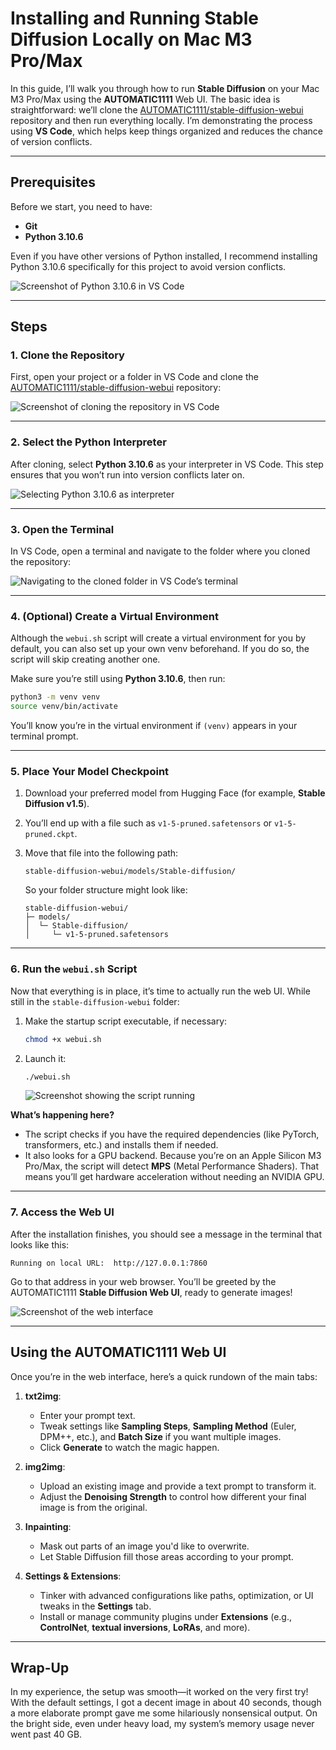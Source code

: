 # Installing and Running Stable Diffusion Locally on Mac M3 Pro/Max

In this guide, I’ll walk you through how to run **Stable Diffusion** on your Mac M3 Pro/Max using the **AUTOMATIC1111** Web UI. The basic idea is straightforward: we’ll clone the [AUTOMATIC1111/stable-diffusion-webui](https://github.com/AUTOMATIC1111/stable-diffusion-webui) repository and then run everything locally. I’m demonstrating the process using **VS Code**, which helps keep things organized and reduces the chance of version conflicts.

---

## Prerequisites

Before we start, you need to have:

- **Git**  
- **Python 3.10.6**

Even if you have other versions of Python installed, I recommend installing Python 3.10.6 specifically for this project to avoid version conflicts.

![Screenshot of Python 3.10.6 in VS Code](images/20250228005511.png)

---

## Steps

### 1. Clone the Repository

First, open your project or a folder in VS Code and clone the [AUTOMATIC1111/stable-diffusion-webui](https://github.com/AUTOMATIC1111/stable-diffusion-webui.git) repository:

![Screenshot of cloning the repository in VS Code](images/20250228012306.png)

---

### 2. Select the Python Interpreter

After cloning, select **Python 3.10.6** as your interpreter in VS Code. This step ensures that you won’t run into version conflicts later on.

![Selecting Python 3.10.6 as interpreter](images/20250228012928.png)

---

### 3. Open the Terminal

In VS Code, open a terminal and navigate to the folder where you cloned the repository:

![Navigating to the cloned folder in VS Code’s terminal](images/20250228145342.png)

---

### 4. (Optional) Create a Virtual Environment

Although the `webui.sh` script will create a virtual environment for you by default, you can also set up your own venv beforehand. If you do so, the script will skip creating another one.

Make sure you’re still using **Python 3.10.6**, then run:

```bash
python3 -m venv venv
source venv/bin/activate
```

You’ll know you’re in the virtual environment if `(venv)` appears in your terminal prompt.

---

### 5. Place Your Model Checkpoint

1. Download your preferred model from Hugging Face (for example, **Stable Diffusion v1.5**).  
2. You’ll end up with a file such as `v1-5-pruned.safetensors` or `v1-5-pruned.ckpt`.  
3. Move that file into the following path:

   ```
   stable-diffusion-webui/models/Stable-diffusion/
   ```

   So your folder structure might look like:

      ```
      stable-diffusion-webui/
      ├─ models/
      │  └─ Stable-diffusion/
      │     └─ v1-5-pruned.safetensors
      ```

---

### 6. Run the `webui.sh` Script

Now that everything is in place, it’s time to actually run the web UI. While still in the `stable-diffusion-webui` folder:

1. Make the startup script executable, if necessary:
   ```bash
   chmod +x webui.sh
   ```
2. Launch it:
   ```bash
   ./webui.sh
   ```

   ![Screenshot showing the script running](images/20250228203653.png)

**What’s happening here?**  
- The script checks if you have the required dependencies (like PyTorch, transformers, etc.) and installs them if needed.  
- It also looks for a GPU backend. Because you’re on an Apple Silicon M3 Pro/Max, the script will detect **MPS** (Metal Performance Shaders). That means you’ll get hardware acceleration without needing an NVIDIA GPU.

---

### 7. Access the Web UI

After the installation finishes, you should see a message in the terminal that looks like this:

```
Running on local URL:  http://127.0.0.1:7860
```

Go to that address in your web browser. You’ll be greeted by the AUTOMATIC1111 **Stable Diffusion Web UI**, ready to generate images!

![Screenshot of the web interface](images/20250228204643.png)



---

## Using the AUTOMATIC1111 Web UI

Once you’re in the web interface, here’s a quick rundown of the main tabs:

1. **txt2img**:  
   - Enter your prompt text.  
   - Tweak settings like **Sampling Steps**, **Sampling Method** (Euler, DPM++, etc.), and **Batch Size** if you want multiple images.  
   - Click **Generate** to watch the magic happen.

2. **img2img**:  
   - Upload an existing image and provide a text prompt to transform it.  
   - Adjust the **Denoising Strength** to control how different your final image is from the original.

3. **Inpainting**:  
   - Mask out parts of an image you'd like to overwrite.  
   - Let Stable Diffusion fill those areas according to your prompt.

4. **Settings & Extensions**:  
   - Tinker with advanced configurations like paths, optimization, or UI tweaks in the **Settings** tab.  
   - Install or manage community plugins under **Extensions** (e.g., **ControlNet**, **textual inversions**, **LoRAs**, and more).

---

## Wrap-Up

In my experience, the setup was  smooth—it worked on the very first try! With the default settings, I got a decent image in about 40 seconds, though a more elaborate prompt gave me some hilariously nonsensical output. On the bright side, even under heavy load, my system’s memory usage never went past 40 GB.
